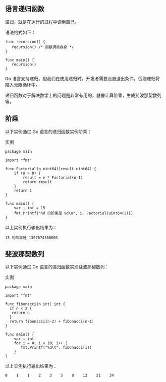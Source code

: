 ## 语言递归函数
递归，就是在运行的过程中调用自己。

语法格式如下：
```
func recursion() {
   recursion() /* 函数调用自身 */
}

func main() {
   recursion()
}
```
Go 语言支持递归。但我们在使用递归时，开发者需要设置退出条件，否则递归将陷入无限循环中。

递归函数对于解决数学上的问题是非常有用的，就像计算阶乘，生成斐波那契数列等。

## 阶乘
以下实例通过 Go 语言的递归函数实例阶乘：

实例
```
package main

import "fmt"

func Factorial(n uint64)(result uint64) {
    if (n > 0) {
        result = n * Factorial(n-1)
        return result
    }
    return 1
}

func main() {  
    var i int = 15
    fmt.Printf("%d 的阶乘是 %d\n", i, Factorial(uint64(i)))
}
```
以上实例执行输出结果为：
```
15 的阶乘是 1307674368000
```
## 斐波那契数列
以下实例通过 Go 语言的递归函数实现斐波那契数列：

实例
```
package main

import "fmt"

func fibonacci(n int) int {
  if n < 2 {
   return n
  }
  return fibonacci(n-2) + fibonacci(n-1)
}

func main() {
    var i int
    for i = 0; i < 10; i++ {
       fmt.Printf("%d\t", fibonacci(i))
    }
}
```
以上实例执行输出结果为：
```
0    1    1    2    3    5    8    13    21    34
```